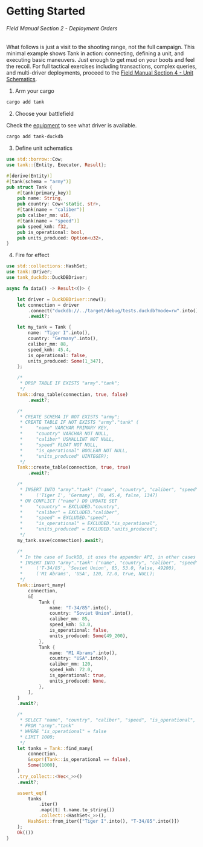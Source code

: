 # Getting Started
###### *Field Manual Section 2* - Deployment Orders

What follows is just a visit to the shooting range, not the full campaign. This minimal example shows Tank in action: connecting, defining a unit, and executing basic maneuvers. Just enough to get mud on your boots and feel the recoil. For full tactical exercises including transactions, complex queries, and multi-driver deployments, proceed to the [Field Manual Section 4 - Unit Schematics](4-entity-definition.md).
1) Arm your cargo
```sh
cargo add tank
```

2) Choose your battlefield

Check the [equipment](1-introduction.md#equipment) to see what driver is available.
```sh
cargo add tank-duckdb
```

3) Define unit schematics
```rust
use std::borrow::Cow;
use tank::{Entity, Executor, Result};

#[derive(Entity)]
#[tank(schema = "army")]
pub struct Tank {
    #[tank(primary_key)]
    pub name: String,
    pub country: Cow<'static, str>,
    #[tank(name = "caliber")]
    pub caliber_mm: u16,
    #[tank(name = "speed")]
    pub speed_kmh: f32,
    pub is_operational: bool,
    pub units_produced: Option<u32>,
}
```

4) Fire for effect
```rust
use std::collections::HashSet;
use tank::Driver;
use tank_duckdb::DuckDBDriver;

async fn data() -> Result<()> {

    let driver = DuckDBDriver::new();
    let connection = driver
        .connect("duckdb://../target/debug/tests.duckdb?mode=rw".into())
        .await?;

    let my_tank = Tank {
        name: "Tiger I".into(),
        country: "Germany".into(),
        caliber_mm: 88,
        speed_kmh: 45.4,
        is_operational: false,
        units_produced: Some(1_347),
    };

    /*
     * DROP TABLE IF EXISTS "army"."tank";
     */
    Tank::drop_table(connection, true, false)
        .await?;

    /*
     * CREATE SCHEMA IF NOT EXISTS "army";
     * CREATE TABLE IF NOT EXISTS "army"."tank" (
     *     "name" VARCHAR PRIMARY KEY,
     *     "country" VARCHAR NOT NULL,
     *     "caliber" USMALLINT NOT NULL,
     *     "speed" FLOAT NOT NULL,
     *     "is_operational" BOOLEAN NOT NULL,
     *     "units_produced" UINTEGER);
     */
    Tank::create_table(connection, true, true)
        .await?;

    /*
     * INSERT INTO "army"."tank" ("name", "country", "caliber", "speed", "is_operational", "units_produced") VALUES
     *     ('Tiger I', 'Germany', 88, 45.4, false, 1347)
     * ON CONFLICT ("name") DO UPDATE SET
     *     "country" = EXCLUDED."country",
     *     "caliber" = EXCLUDED."caliber",
     *     "speed" = EXCLUDED."speed",
     *     "is_operational" = EXCLUDED."is_operational",
     *     "units_produced" = EXCLUDED."units_produced";
     */
    my_tank.save(connection).await?;

    /*
     * In the case of DuckDB, it uses the appender API, in other cases the resulting query is:
     * INSERT INTO "army"."tank" ("name", "country", "caliber", "speed", "is_operational", "units_produced") VALUES
     *     ('T-34/85', 'Soviet Union', 85, 53.0, false, 49200),
     *     ('M1 Abrams', 'USA', 120, 72.0, true, NULL);
     */
    Tank::insert_many(
        connection,
        &[
            Tank {
                name: "T-34/85".into(),
                country: "Soviet Union".into(),
                caliber_mm: 85,
                speed_kmh: 53.0,
                is_operational: false,
                units_produced: Some(49_200),
            },
            Tank {
                name: "M1 Abrams".into(),
                country: "USA".into(),
                caliber_mm: 120,
                speed_kmh: 72.0,
                is_operational: true,
                units_produced: None,
            },
        ],
    )
    .await?;

    /*
     * SELECT "name", "country", "caliber", "speed", "is_operational", "units_produced"
     * FROM "army"."tank"
     * WHERE "is_operational" = false
     * LIMIT 1000;
     */
    let tanks = Tank::find_many(
        connection,
        &expr!(Tank::is_operational == false),
        Some(1000),
    )
    .try_collect::<Vec<_>>()
    .await?;

    assert_eq!(
        tanks
            .iter()
            .map(|t| t.name.to_string())
            .collect::<HashSet<_>>(),
        HashSet::from_iter(["Tiger I".into(), "T-34/85".into()])
    );
    Ok(())
}
```
